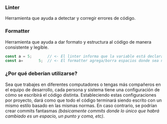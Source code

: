 ### Linter

Herramienta que ayuda a detectar y corregir errores de código.

### Formatter

Herramienta que ayuda a dar formato y estructura al código de manera consistente y legible.

```js
const a = 5;       // <- El linter informa que la variable está declarada, pero no se utiliza en ninguna parte.
const a=       5;  // <- El formatter agrega/borra espacios donde sea necesario, según las normas establecidas.
```

### ¿Por qué deberían utilizarse?

Sea que trabajes en diferentes computadores o tengas más compañeros en el equipo de desarrollo, cada persona y sistema tiene una configuración de cómo se escribirá el código distinta. Estableciendo estas configuraciones por proyecto, dará como que todo el código terminará siendo escrito con un mismo estilo basado en las mismas normas. En caso contrario, se podrían crear commits fantasmas _(básicamente commits donde lo único que habrá cambiado es un espacio, un punto y coma, etc)_.


